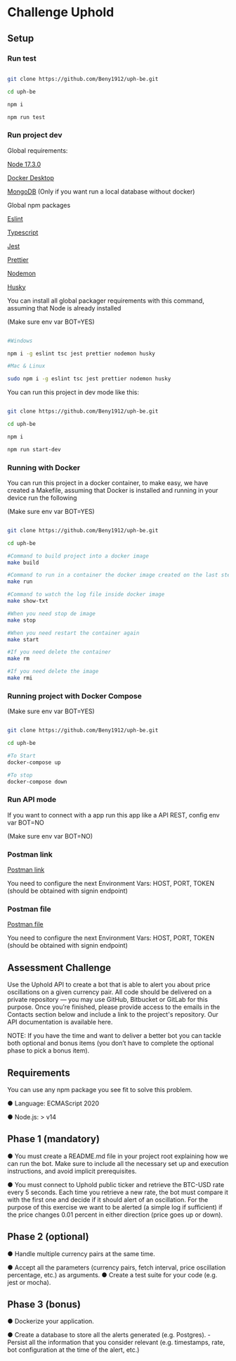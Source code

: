 # Challenge Uphold

## Setup

### Run test

```bash

git clone https://github.com/Beny1912/uph-be.git

cd uph-be

npm i

npm run test

```

### Run project dev

Global requirements:

[Node 17.3.0](https://nodejs.org/en/)

[Docker Desktop](https://www.docker.com/products/docker-desktop)

[MongoDB](https://www.mongodb.com/es) (Only if you want run a local database without docker)

Global npm packages

[Eslint](https://www.npmjs.com/package/eslint)

[Typescript](https://www.npmjs.com/package/typescript)

[Jest](https://www.npmjs.com/package/jest)

[Prettier](https://www.npmjs.com/package/prettier)

[Nodemon](https://www.npmjs.com/package/nodemon)

[Husky](https://www.npmjs.com/package/husky)

You can install all global packager requirements with this command, assuming that Node is already installed

(Make sure env var BOT=YES)

```bash

#Windows

npm i -g eslint tsc jest prettier nodemon husky

#Mac & Linux

sudo npm i -g eslint tsc jest prettier nodemon husky

```

You can run this project in dev mode like this:

```bash

git clone https://github.com/Beny1912/uph-be.git

cd uph-be

npm i

npm run start-dev

```

### Running with Docker

You can run this project in a docker container, to make easy, we have created a Makefile, assuming that Docker is installed and running in your device run the following

(Make sure env var BOT=YES)

```bash

git clone https://github.com/Beny1912/uph-be.git

cd uph-be

#Command to build project into a docker image
make build

#Command to run in a container the docker image created on the last step
make run

#Command to watch the log file inside docker image
make show-txt

#When you need stop de image
make stop

#When you need restart the container again
make start

#If you need delete the container
make rm

#If you need delete the image
make rmi

```

### Running project with Docker Compose

(Make sure env var BOT=YES)

```bash

git clone https://github.com/Beny1912/uph-be.git

cd uph-be

#To Start
docker-compose up

#To stop
docker-compose down

```

### Run API mode

If you want to connect with a app run this app like a API REST, config env var BOT=NO

(Make sure env var BOT=NO)

### Postman link

[Postman link](https://www.getpostman.com/collections/ccc123e235b5ea5b1103)

You need to configure the next Environment Vars: HOST, PORT, TOKEN (should be obtained with signin endpoint)

### Postman file

[Postman file](Uphold.postman_collection.json)

You need to configure the next Environment Vars: HOST, PORT, TOKEN (should be obtained with signin endpoint)

## Assessment Challenge

Use the Uphold API to create a bot that is able to alert you about price oscillations on a given
currency pair.
All code should be delivered on a private repository — you may use GitHub, Bitbucket or
GitLab for this purpose. Once you’re finished, please provide access to the emails in the
Contacts section below and include a link to the project's repository.
Our API documentation is available here.

NOTE: If you have the time and want to deliver a better bot you can tackle both optional and
bonus items (you don’t have to complete the optional phase to pick a bonus item).

## Requirements

You can use any npm package you see fit to solve this problem.

● Language: ECMAScript 2020

● Node.js: > v14

## Phase 1 (mandatory)

● You must create a README.md file in your project root explaining how we can run the
bot. Make sure to include all the necessary set up and execution instructions, and
avoid implicit prerequisites.

● You must connect to Uphold public ticker and retrieve the BTC-USD rate every 5
seconds. Each time you retrieve a new rate, the bot must compare it with the first one
and decide if it should alert of an oscillation. For the purpose of this exercise we want
to be alerted (a simple log if sufficient) if the price changes 0.01 percent in either
direction (price goes up or down).

## Phase 2 (optional)

● Handle multiple currency pairs at the same time.

● Accept all the parameters (currency pairs, fetch interval, price oscillation percentage,
etc.) as arguments.
● Create a test suite for your code (e.g. jest or mocha).

## Phase 3 (bonus)

● Dockerize your application.

● Create a database to store all the alerts generated (e.g. Postgres). - Persist all the information that you consider relevant (e.g. timestamps, rate, bot configuration at the time of the alert, etc.)
